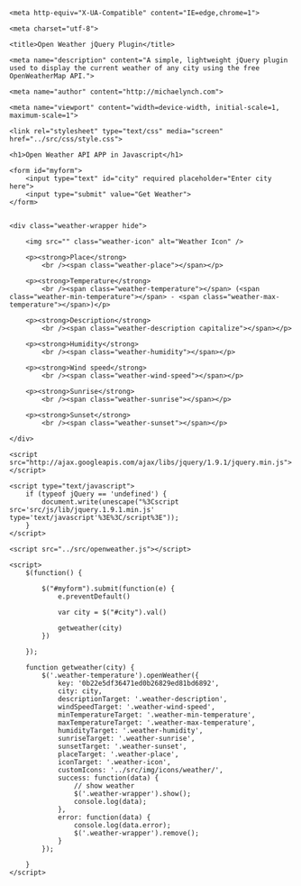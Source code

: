   <!doctype html>

<html>

<head>

    <meta http-equiv="X-UA-Compatible" content="IE=edge,chrome=1">

    <meta charset="utf-8">

    <title>Open Weather jQuery Plugin</title>

    <meta name="description" content="A simple, lightweight jQuery plugin used to display the current weather of any city using the free OpenWeatherMap API.">

    <meta name="author" content="http://michaelynch.com">

    <meta name="viewport" content="width=device-width, initial-scale=1, maximum-scale=1">

    <link rel="stylesheet" type="text/css" media="screen" href="../src/css/style.css">

</head>

<body lang="en">

    <h1>Open Weather API APP in Javascript</h1>

    <form id="myform">
        <input type="text" id="city" required placeholder="Enter city here">
        <input type="submit" value="Get Weather">
    </form>


    <div class="weather-wrapper hide">

        <img src="" class="weather-icon" alt="Weather Icon" />

        <p><strong>Place</strong>
            <br /><span class="weather-place"></span></p>

        <p><strong>Temperature</strong>
            <br /><span class="weather-temperature"></span> (<span class="weather-min-temperature"></span> - <span class="weather-max-temperature"></span>)</p>

        <p><strong>Description</strong>
            <br /><span class="weather-description capitalize"></span></p>

        <p><strong>Humidity</strong>
            <br /><span class="weather-humidity"></span></p>

        <p><strong>Wind speed</strong>
            <br /><span class="weather-wind-speed"></span></p>

        <p><strong>Sunrise</strong>
            <br /><span class="weather-sunrise"></span></p>

        <p><strong>Sunset</strong>
            <br /><span class="weather-sunset"></span></p>

    </div>

    <script src="http://ajax.googleapis.com/ajax/libs/jquery/1.9.1/jquery.min.js"></script>

    <script type="text/javascript">
        if (typeof jQuery == 'undefined') {
            document.write(unescape("%3Cscript src='src/js/lib/jquery.1.9.1.min.js' type='text/javascript'%3E%3C/script%3E"));
        }
    </script>

    <script src="../src/openweather.js"></script>

    <script>
        $(function() {

            $("#myform").submit(function(e) {
                e.preventDefault()

                var city = $("#city").val()

                getweather(city)
            })

        });

        function getweather(city) {
            $('.weather-temperature').openWeather({
                key: '0b22e5df36471ed0b26829ed81bd6892',
                city: city,
                descriptionTarget: '.weather-description',
                windSpeedTarget: '.weather-wind-speed',
                minTemperatureTarget: '.weather-min-temperature',
                maxTemperatureTarget: '.weather-max-temperature',
                humidityTarget: '.weather-humidity',
                sunriseTarget: '.weather-sunrise',
                sunsetTarget: '.weather-sunset',
                placeTarget: '.weather-place',
                iconTarget: '.weather-icon',
                customIcons: '../src/img/icons/weather/',
                success: function(data) {
                    // show weather
                    $('.weather-wrapper').show();
                    console.log(data);
                },
                error: function(data) {
                    console.log(data.error);
                    $('.weather-wrapper').remove();
                }
            });

        }
    </script>

</body>

</html>
